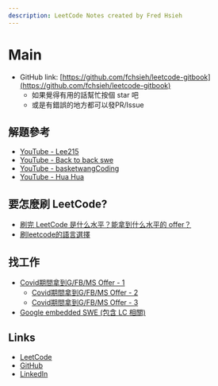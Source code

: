```yaml
---
description: LeetCode Notes created by Fred Hsieh
---
```


# Main

- GitHub link: [https://github.com/fchsieh/leetcode-gitbook](https://github.com/fchsieh/leetcode-gitbook)
  - 如果覺得有用的話幫忙按個 star 吧
  - 或是有錯誤的地方都可以發PR/Issue

## 解題參考
* [YouTube - Lee215](https://www.youtube.com/channel/UCUBt1TDQTl1atYsscVoUzoQ)
* [YouTube - Back to back swe](https://www.youtube.com/results?search_query=back+to+back+swe)
* [YouTube - basketwangCoding](https://www.youtube.com/channel/UCE35PnPX7EZi8nHSegjMn6Q/videos)
* [YouTube - Hua Hua](https://www.youtube.com/channel/UC5xDNEcvb1vgw3lE21Ack2Q)

## 要怎麼刷 LeetCode?

* [刷完 LeetCode 是什么水平？能拿到什么水平的 offer？](https://www.zhihu.com/question/32019460/answer/875114975)
* [刷leetcode的語言選擇](https://www.ptt.cc/bbs/Soft_Job/M.1614489665.A.1BC.html)

## 找工作

* [Covid期間拿到G/FB/MS Offer - 1](https://www.ptt.cc/bbs/Soft_Job/M.1605588294.A.99D.html)
  * [Covid期間拿到G/FB/MS Offer - 2](https://www.ptt.cc/bbs/Soft_Job/M.1605588820.A.6C7.html)
  * [Covid期間拿到G/FB/MS Offer - 3](https://www.ptt.cc/bbs/Soft_Job/M.1605589986.A.CBA.html)
* [Google embedded SWE \(包含 LC 相關\)](https://www.ptt.cc/bbs/Soft_Job/M.1613548617.A.C70.html)

## Links
* [LeetCode](https://leetcode.com/fredhs/)
* [GitHub](https://github.com/fchsieh)
* [LinkedIn](https://www.linkedin.com/in/fredhs/)
